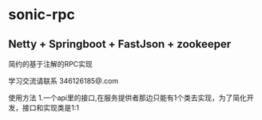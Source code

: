 # sonic-rpc
## Netty + Springboot + FastJson + zookeeper
简约的基于注解的RPC实现

学习交流请联系 346126185@.com

使用方法
1.一个api里的接口,在服务提供者那边只能有1个类去实现，为了简化开发，接口和实现类是1:1

